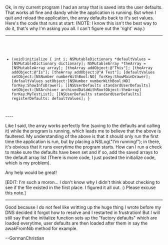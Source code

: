 Ok, in my current program I had an array that is saved into the user defaults.  That works all fine and dandy while the application is running.  But when I quit and reload the application, the array defaults back to it's set values.  Here's the code that runs at start: (NOTE:  I know this isn't the best way to do it, that's why I'm asking you all.  I can't figure out the 'right' way.)

----
<code>
    
+ (void)initialize {
    int i;
    NSMutableDictionary *defaultValues = [NSMutableDictionary dictionary];
    NSMutableArray *theArray = [NSMutableArray array];
        [theArray addObject:@"This"];
        [theArray addObject:@"Is"];
        [theArray addObject:@"A Test"];
    [defaultValues setObject:[NSNumber numberWithBool:NO] forKey:ShowMainDrawer];
    [defaultValues setObject:[NSNumber numberWithBool:NO] forKey:ShowInfoDrawer];
    [[NSUserDefaults standardUserDefaults] setObject:[NSArchiver archivedDataWithRootObject:theArray] forKey:MyTestList];
    [[NSUserDefaults standardUserDefaults] registerDefaults: defaultValues];
}

</code>
----

Like I said, the array works perfectly fine (saving to the defaults and calling it) while the program is running, which leads me to believe that the above is faultered.  My understanding of the above is that it should only run the first time the application is run, but by placing a NSLog("I'm running!"); in there, it's obvious that it runs everytime the program starts.  How can I run a check to make sure the defaults have been set and if so, add the saved arrays to the default array list (There is more code, I just posted the initialize code, which is my problem).

Any help would be great!

[EDIT:  I'm such a moron...  I don't know why I didn't think about checking to see if the file existed in the first place.  I figured it all out.  :)  Please excuse this note.]

----
Good because I do not feel like writting up the huge thing I wrote before my DNS decided it forgot how to resolve and I restarted in frustration! But I will still say that the initialize function sets up the "factory defaults" which are loaded everytime, user defaults are then loaded after them in say the awakFromNib method for example.

--GormanChristian
